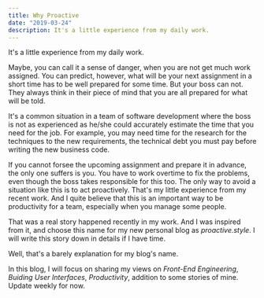 ```yaml
---
title: Why Proactive
date: "2019-03-24"
description: It's a little experience from my daily work.
---
```


It's a little experience from my daily work.

Maybe, you can call it a sense of danger, when you are not get much work assigned. You can predict, however, what will be your next assignment in a short time has to be well prepared for some time. But your boss can not. They always think in their piece of mind that you are all prepared for what will be told.

It's a common situation in a team of software development where the boss is not as experienced as he/she could accurately estimate the time that you need for the job. For example, you may need time for the research for the techniques to the new requirements, the technical debt you must pay before writing the new business code.

If you cannot forsee the upcoming assignment and prepare it in advance, the only one suffers is you. You have to work overtime to fix the problems, even though the boss takes responsible for this too.
The only way to avoid a situation like this is to act proactively. That's my little experience from my recent work. And I quite believe that this is an important way to be productivity for a team, especially when you manage some people.

That was a real story happened recently in my work. And I was inspired from it, and choose this name for my new personal blog as _proactive.style_. I will write this story down in details if I have time.

Well, that's a barely explanation for my blog's name.

In this blog, I will focus on sharing my views on _Front-End Engineering_, _Buiding User Interfaces_, _Productivity_, addition to some stories of mine. Update weekly for now.

<!-- >Update: I also [wrote](/the-elements-of-ui-engineering/) about a few things that I know. -->
